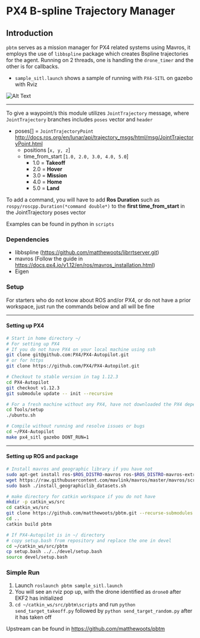 # PX4 B-spline Trajectory Manager

## Introduction
`pbtm` serves as a mission manager for PX4 related systems using Mavros, it employs the use of `libbspline` package which creates Bspline trajectories for the agent. Running on 2 threads, one is handling the `drone_timer` and the other is for callbacks.

- `sample_sitl.launch` shows a sample of running with `PX4-SITL` on gazebo with Rviz

![Alt Text](pbtm_x2.gif)

---
To give a waypoint/s this module utilizes `JointTrajectory` message, where `JointTrajectory` branches includes `poses` vector and `header` 

- poses[] = `JointTrajectoryPoint` http://docs.ros.org/en/lunar/api/trajectory_msgs/html/msg/JointTrajectoryPoint.html
    - positions [`x, y, z`]
    - time_from_start [`1.0, 2.0, 3.0, 4.0, 5.0`]
        - 1.0 = **Takeoff**
        - 2.0 = **Hover**
        - 3.0 = **Mission**
        - 4.0 = **Home**
        - 5.0 = **Land**

To add a command, you will have to add **Ros Duration** such as `rospy/roscpp.Duration(*command double*)` to the **first time_from_start** in the JointTrajectory poses vector

Examples can be found in python in `scripts`

### Dependencies
- libbspline (https://github.com/matthewoots/librrtserver.git)
- mavros (Follow the guide in https://docs.px4.io/v1.12/en/ros/mavros_installation.html)
- Eigen

### Setup 
For starters who do not know about ROS and/or PX4, or do not have a prior workspace, just run the commands below and all will be fine

---
#### **Setting up PX4**
```bash
# Start in home directory ~/
# For setting up PX4
# If you do not have PX4 on your local machine using ssh
git clone git@github.com:PX4/PX4-Autopilot.git 
# or for https
git clone https://github.com/PX4/PX4-Autopilot.git

# Checkout to stable version in tag 1.12.3
cd PX4-Autopilot
git checkout v1.12.3
git submodule update -- init --recursive

# For a fresh machine without any PX4, have not downloaded the PX4 dependencies for python etc
cd Tools/setup
./ubuntu.sh

# Compile without running and resolve issues or bugs
cd ~/PX4-Autopilot
make px4_sitl gazebo DONT_RUN=1
```

---
#### **Setting up ROS and package**
```bash
# Install mavros and geographic library if you have not
sudo apt-get install ros-$ROS_DISTRO-mavros ros-$ROS_DISTRO-mavros-extras
wget https://raw.githubusercontent.com/mavlink/mavros/master/mavros/scripts/install_geographiclib_datasets.sh
sudo bash ./install_geographiclib_datasets.sh

# make directory for catkin workspace if you do not have
mkdir -p catkin_ws/src
cd catkin_ws/src
git clone https://github.com/matthewoots/pbtm.git --recurse-submodules
cd ..
catkin build pbtm

# If PX4-Autopilot is in ~/ directory
# copy setup.bash from repository and replace the one in devel
cd ~/catkin_ws/src/pbtm
cp setup.bash ../../devel/setup.bash
source devel/setup.bash
```
### Simple Run
1. Launch `roslaunch pbtm sample_sitl.launch`
2. You will see an rviz pop up, with the drone identified as `drone0` after EKF2 has initialized
3. `cd ~/catkin_ws/src/pbtm\scripts` and run `python send_target_takeoff.py` followed by `python send_target_random.py` after it has taken off

Upstream can be found in https://github.com/matthewoots/pbtm